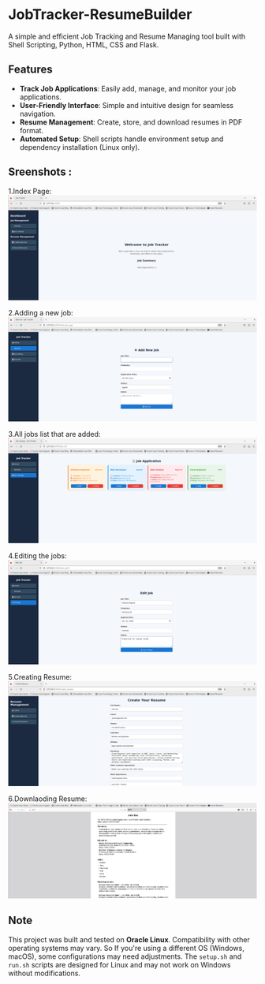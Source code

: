 # JobTracker-ResumeBuilder
A simple and efficient Job Tracking and Resume Managing tool built with Shell Scripting, Python, HTML, CSS and Flask.
## Features  
- **Track Job Applications**: Easily add, manage, and monitor your job applications.  
- **User-Friendly Interface**: Simple and intuitive design for seamless navigation.  
- **Resume Management**: Create, store, and download resumes in PDF format.  
- **Automated Setup**: Shell scripts handle environment setup and dependency installation (Linux only).  

## Sreenshots :
1.Index Page:
![image alt](https://github.com/Ashish-j0511/JobTracker-ResumeBuilder/blob/a14f2a070c03cb43e7418152e863b00565a12a30/index.png)

2.Adding a new job:
![image alt](https://github.com/Ashish-j0511/JobTracker-ResumeBuilder/blob/b640d013d824ccd05408ba0ffc410c891fe254f5/add_job.png)

3.All jobs list that are added:
![image alt](https://github.com/Ashish-j0511/JobTracker-ResumeBuilder/blob/a14f2a070c03cb43e7418152e863b00565a12a30/job_list.png)

4.Editing the jobs:
![image alt](https://github.com/Ashish-j0511/JobTracker-ResumeBuilder/blob/a14f2a070c03cb43e7418152e863b00565a12a30/edit_job.png
)

5.Creating Resume:
![image alt](https://github.com/Ashish-j0511/JobTracker-ResumeBuilder/blob/a14f2a070c03cb43e7418152e863b00565a12a30/create_resume.png)

6.Downlaoding Resume:
![image alt](https://github.com/Ashish-j0511/JobTracker-ResumeBuilder/blob/a14f2a070c03cb43e7418152e863b00565a12a30/download_resume.png)

## Note  
This project was built and tested on **Oracle Linux**. Compatibility with other operating systems may vary.
So If you're using a different OS (Windows, macOS), some configurations may need adjustments.
The `setup.sh` and `run.sh` scripts are designed for Linux and may not work on Windows without modifications.
